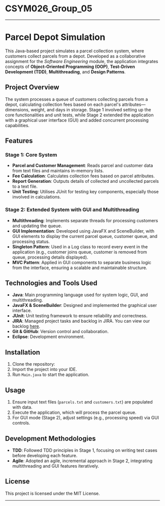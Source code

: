 # CSYM026_Group_05
---

# Parcel Depot Simulation

This Java-based project simulates a parcel collection system, where customers collect parcels from a depot. Developed as a collaborative assignment for the *Software Engineering* module, the application integrates concepts of **Object-Oriented Programming (OOP)**, **Test-Driven Development (TDD)**, **Multithreading**, and **Design Patterns**.

## Project Overview

The system processes a queue of customers collecting parcels from a depot, calculating collection fees based on each parcel's attributes—dimensions, weight, and days in storage. Stage 1 involved setting up the core functionalities and unit tests, while Stage 2 extended the application with a graphical user interface (GUI) and added concurrent processing capabilities.

## Features

### Stage 1: Core System
- **Parcel and Customer Management**: Reads parcel and customer data from text files and maintains in-memory lists.
- **Fee Calculation**: Calculates collection fees based on parcel attributes.
- **Report Generation**: Outputs details of collected and uncollected parcels to a text file.
- **Unit Testing**: Utilises JUnit for testing key components, especially those involved in calculations.

### Stage 2: Extended System with GUI and Multithreading
- **Multithreading**: Implements separate threads for processing customers and updating the queue.
- **GUI Implementation**: Developed using JavaFX and SceneBuilder, with GUI elements to display the current parcel queue, customer queue, and processing status. 
- **Singleton Pattern**: Used in a Log class to record every event in the application (e.g., customer joins queue, customer is removed from queue, processing details displayed).
- **MVC Pattern**: Applied in GUI components to separate business logic from the interface, ensuring a scalable and maintainable structure.

## Technologies and Tools Used
- **Java**: Main programming language used for system logic, GUI, and multithreading.
- **JavaFX & SceneBuilder**: Designed and implemented the graphical user interface.
- **JUnit**: Unit testing framework to ensure reliability and correctness.
- **JIRA**: Managed project tasks and backlog in JIRA. You can view our backlog [here](https://csym026group05.atlassian.net/jira/software/projects/SCRUM/boards/1/backlog).
- **Git & GitHub**: Version control and collaboration.
- **Eclipse**: Development environment.

## Installation

1. Clone the repository:
2. Import the project into your IDE.
3. Run `Main.java` to start the application.

## Usage

1. Ensure input text files (`parcels.txt` and `customers.txt`) are populated with data.
2. Execute the application, which will process the parcel queue.
3. For GUI mode (Stage 2), adjust settings (e.g., processing speed) via GUI controls.

## Development Methodologies

- **TDD**: Followed TDD principles in Stage 1, focusing on writing test cases before developing each feature.
- **Agile**: Adopted an agile, incremental approach in Stage 2, integrating multithreading and GUI features iteratively.

## License

This project is licensed under the MIT License.

---


